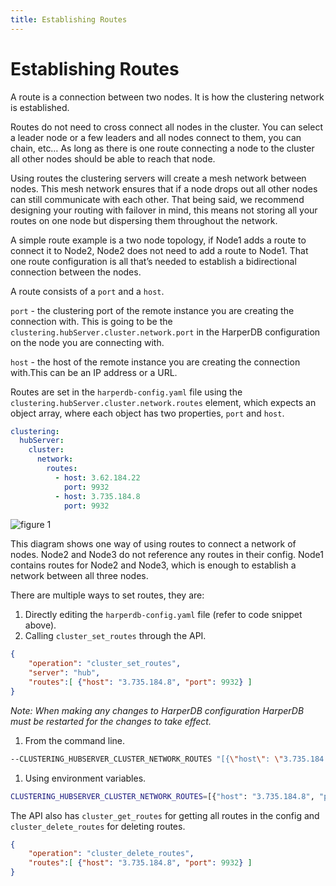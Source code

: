 ```yaml
---
title: Establishing Routes
---
```


# Establishing Routes

A route is a connection between two nodes. It is how the clustering network is established.

Routes do not need to cross connect all nodes in the cluster. You can select a leader node or a few leaders and all nodes connect to them, you can chain, etc… As long as there is one route connecting a node to the cluster all other nodes should be able to reach that node.

Using routes the clustering servers will create a mesh network between nodes. This mesh network ensures that if a node drops out all other nodes can still communicate with each other. That being said, we recommend designing your routing with failover in mind, this means not storing all your routes on one node but dispersing them throughout the network.

A simple route example is a two node topology, if Node1 adds a route to connect it to Node2, Node2 does not need to add a route to Node1. That one route configuration is all that’s needed to establish a bidirectional connection between the nodes.

A route consists of a `port` and a `host`.

`port` - the clustering port of the remote instance you are creating the connection with. This is going to be the `clustering.hubServer.cluster.network.port` in the HarperDB configuration on the node you are connecting with.

`host` - the host of the remote instance you are creating the connection with.This can be an IP address or a URL.

Routes are set in the `harperdb-config.yaml` file using the `clustering.hubServer.cluster.network.routes` element, which expects an object array, where each object has two properties, `port` and `host`.

```yaml
clustering:
  hubServer:
    cluster:
      network:
        routes:
          - host: 3.62.184.22
            port: 9932
          - host: 3.735.184.8
            port: 9932
```

![figure 1](/img/v4.2/clustering/figure1.png)

This diagram shows one way of using routes to connect a network of nodes. Node2 and Node3 do not reference any routes in their config. Node1 contains routes for Node2 and Node3, which is enough to establish a network between all three nodes.

There are multiple ways to set routes, they are:

1. Directly editing the `harperdb-config.yaml` file (refer to code snippet above).
1. Calling `cluster_set_routes` through the API.

```json
{
    "operation": "cluster_set_routes",
    "server": "hub",
    "routes":[ {"host": "3.735.184.8", "port": 9932} ]
}
```

_Note: When making any changes to HarperDB configuration HarperDB must be restarted for the changes to take effect._

1. From the command line.

```bash
--CLUSTERING_HUBSERVER_CLUSTER_NETWORK_ROUTES "[{\"host\": \"3.735.184.8\", \"port\": 9932}]"
```

1. Using environment variables.

```bash
CLUSTERING_HUBSERVER_CLUSTER_NETWORK_ROUTES=[{"host": "3.735.184.8", "port": 9932}]
```

The API also has `cluster_get_routes` for getting all routes in the config and `cluster_delete_routes` for deleting routes.

```json
{
    "operation": "cluster_delete_routes",
    "routes":[ {"host": "3.735.184.8", "port": 9932} ]
}
```

